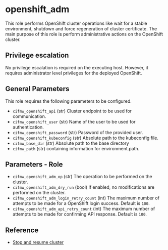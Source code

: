 # openshift_adm

This role performs OpenShift cluster operations like wait for a stable
environment, shutdown and force regeneration of cluster certificate. The main
purpose of this role is perform administrative actions on the OpenShift
cluster.

## Privilege escalation

No privilege escalation is required on the executing host. However, it
requires administrator level privileges for the deployed OpenShift.

## General Parameters

This role requires the following parameters to be configured.

* `cifmw_openshift_api` (str) Cluster endpoint to be used for communication.
* `cifmw_openshift_user` (str) Name of the user to be used for authentication.
* `cifmw_openshift_password` (str) Password of the provided user.
* `cifmw_openshift_kubeconfig` (str) Absolute path to the kubeconfig file.
* `cifmw_base_dir` (str) Absolute path to the base directory
* `cifmw_path` (str) containing information for environment.path.

## Parameters - Role

* `cifmw_openshift_adm_op` (str) The operation to be performed on the cluster.
* `cifmw_openshift_adm_dry_run` (bool) If enabled, no modifications are
  performed on the cluster.
* `cifmw_openshift_adm_login_retry_count` (int) The maximum number of attempts
  to be made for a OpenShift login success. Default is `100`.
* `cifmw_openshift_adm_api_retry_count` (int) The maximum number of attempts to
  be made for confirming API response. Default is `100`.

## Reference

* [Stop and resume cluster](https://www.redhat.com/en/blog/enabling-openshift-4-clusters-to-stop-and-resume-cluster-vms)
